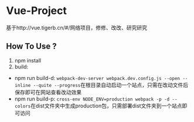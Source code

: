 # Vue-Project
基于http://vue.tigerb.cn/#/网络项目，修修、改改、研究研究

## How To Use ?
1. npm install
2. build:
  - npm run build-d: `webpack-dev-server webpack.dev.config.js --open --inline --quite --progress`在根目录自动启动一个站点，只需在改动文件后保存即可在网站查看改动效果
  - npm run build-p: `cross-env NODE_ENV=production webpack -p -d --colors`在dist文件夹中生成production包，只需部署dist文件夹到一个站点即可访问
